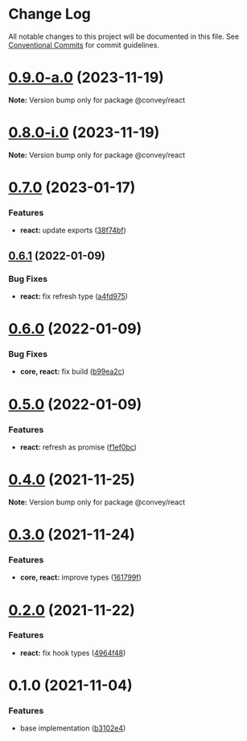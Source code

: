 # Change Log

All notable changes to this project will be documented in this file.
See [Conventional Commits](https://conventionalcommits.org) for commit guidelines.

# [0.9.0-a.0](https://github.com/lttb/convey/compare/@convey/react@0.8.0-i.0...@convey/react@0.9.0-a.0) (2023-11-19)

**Note:** Version bump only for package @convey/react

# [0.8.0-i.0](https://github.com/lttb/convey/compare/@convey/react@0.7.0...@convey/react@0.8.0-i.0) (2023-11-19)

**Note:** Version bump only for package @convey/react

# [0.7.0](https://github.com/lttb/convey/compare/@convey/react@0.6.1...@convey/react@0.7.0) (2023-01-17)

### Features

- **react:** update exports ([38f74bf](https://github.com/lttb/convey/commit/38f74bf662b1cea8f62ce9508112f45035f082b5))

## [0.6.1](https://github.com/lttb/convey/compare/@convey/react@0.6.0...@convey/react@0.6.1) (2022-01-09)

### Bug Fixes

- **react:** fix refresh type ([a4fd975](https://github.com/lttb/convey/commit/a4fd97596af6edcab4c6717aae1d6e1c16e9477b))

# [0.6.0](https://github.com/lttb/convey/compare/@convey/react@0.5.0...@convey/react@0.6.0) (2022-01-09)

### Bug Fixes

- **core, react:** fix build ([b99ea2c](https://github.com/lttb/convey/commit/b99ea2c4ce524b4401a8e8708ccd242c62d55825))

# [0.5.0](https://github.com/lttb/convey/compare/@convey/react@0.4.0...@convey/react@0.5.0) (2022-01-09)

### Features

- **react:** refresh as promise ([f1ef0bc](https://github.com/lttb/convey/commit/f1ef0bcf4666e47899de446ab15bb9fe5d124e7b))

# [0.4.0](https://github.com/lttb/convey/compare/@convey/react@0.3.0...@convey/react@0.4.0) (2021-11-25)

**Note:** Version bump only for package @convey/react

# [0.3.0](https://github.com/lttb/convey/compare/@convey/react@0.2.0...@convey/react@0.3.0) (2021-11-24)

### Features

- **core, react:** improve types ([161799f](https://github.com/lttb/convey/commit/161799feb8747be85e3c66313b44d63025acaf0b))

# [0.2.0](https://github.com/lttb/convey/compare/@convey/react@0.1.0...@convey/react@0.2.0) (2021-11-22)

### Features

- **react:** fix hook types ([4964f48](https://github.com/lttb/convey/commit/4964f483c5fd4369429c40f97db0aaa93e5b85c9))

# 0.1.0 (2021-11-04)

### Features

- base implementation ([b3102e4](https://github.com/lttb/convey/commit/b3102e4143026fe0c00cfd22e0cb129d386427eb))
